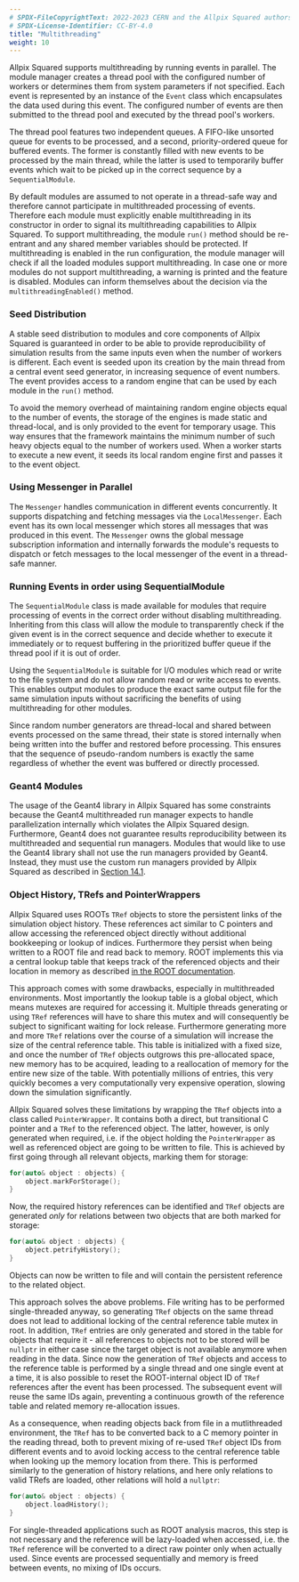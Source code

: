 ```yaml
---
# SPDX-FileCopyrightText: 2022-2023 CERN and the Allpix Squared authors
# SPDX-License-Identifier: CC-BY-4.0
title: "Multithreading"
weight: 10
---
```


Allpix Squared supports multithreading by running events in parallel. The module manager creates a thread pool with the
configured number of workers or determines them from system parameters if not specified. Each event is represented by an
instance of the `Event` class which encapsulates the data used during this event. The configured number of events are then
submitted to the thread pool and executed by the thread pool's workers.

The thread pool features two independent queues. A FIFO-like unsorted queue for events to be processed, and a second,
priority-ordered queue for buffered events. The former is constantly filled with new events to be processed by the main
thread, while the latter is used to temporarily buffer events which wait to be picked up in the correct sequence by a
`SequentialModule`.

By default modules are assumed to not operate in a thread-safe way and therefore cannot participate in multithreaded
processing of events. Therefore each module must explicitly enable multithreading in its constructor in order to signal its
multithreading capabilities to Allpix Squared. To support multithreading, the module `run()` method should be re-entrant and
any shared member variables should be protected. If multithreading is enabled in the run configuration, the module manager
will check if all the loaded modules support multithreading. In case one or more modules do not support multithreading, a
warning is printed and the feature is disabled. Modules can inform themselves about the decision via the
`multithreadingEnabled()` method.

### Seed Distribution

A stable seed distribution to modules and core components of Allpix Squared is guaranteed in order to be able to provide
reproducibility of simulation results from the same inputs even when the number of workers is different. Each event is seeded
upon its creation by the main thread from a central event seed generator, in increasing sequence of event numbers. The event
provides access to a random engine that can be used by each module in the `run()` method.

To avoid the memory overhead of maintaining random engine objects equal to the number of events, the storage of the engines
is made static and thread-local, and is only provided to the event for temporary usage. This way ensures that the framework
maintains the minimum number of such heavy objects equal to the number of workers used. When a worker starts to execute a new
event, it seeds its local random engine first and passes it to the event object.

### Using Messenger in Parallel

The `Messenger` handles communication in different events concurrently. It supports dispatching and fetching messages via the
`LocalMessenger`. Each event has its own local messenger which stores all messages that was produced in this event. The
`Messenger` owns the global message subscription information and internally forwards the module's requests to dispatch or
fetch messages to the local messenger of the event in a thread-safe manner.

### Running Events in order using SequentialModule

The `SequentialModule` class is made available for modules that require processing of events in the correct order without
disabling multithreading. Inheriting from this class will allow the module to transparently check if the given event is in
the correct sequence and decide whether to execute it immediately or to request buffering in the prioritized buffer queue if
the thread pool if it is out of order.

Using the `SequentialModule` is suitable for I/O modules which read or write to the file system and do not allow random read
or write access to events. This enables output modules to produce the exact same output file for the same simulation inputs
without sacrificing the benefits of using multithreading for other modules.

Since random number generators are thread-local and shared between events processed on the same thread, their state is stored
internally when being written into the buffer and restored before processing. This ensures that the sequence of pseudo-random
numbers is exactly the same regardless of whether the event was buffered or directly processed.

### Geant4 Modules

The usage of the Geant4 library in Allpix Squared has some constraints because the Geant4 multithreaded run manager expects
to handle parallelization internally which violates the Allpix Squared design. Furthermore, Geant4 does not guarantee results
reproducibility between its multithreaded and sequential run managers. Modules that would like to use the Geant4 library
shall not use the run managers provided by Geant4. Instead, they must use the custom run managers provided by Allpix Squared
as described in [Section 14.1](../14_additional/01_tools.md#geant4-interface).

### Object History, TRefs and PointerWrappers

Allpix Squared uses ROOTs `TRef` objects to store the persistent links of the simulation object history. These references act 
similar to C pointers and allow accessing the referenced object directly without additional bookkeeping or lookup of indices. 
Furthermore they persist when being written to a ROOT file and read back to memory. ROOT implements this via a central lookup 
table that keeps track of the referenced objects and their location in memory as described 
[in the ROOT documentation](https://root.cern.ch/doc/master/classTRef.html).

This approach comes with some drawbacks, especially in multithreaded environments. Most importantly the lookup table is a 
global object, which means mutexes are required for accessing it. Multiple threads generating or using `TRef` references will 
have to share this mutex and will consequently be subject to significant waiting for lock release. Furthermore generating more 
and more `TRef` relations over the course of a simulation will increase the size of the central reference table. This table is 
initialized with a fixed size, and once the number of `TRef` objects outgrows this pre-allocated space, new memory has to be 
acquired, leading to a reallocation of memory for the entire new size of the table. With potentially millions of entries, this 
very quickly becomes a very computationally very expensive operation, slowing down the simulation significantly.

Allpix Squared solves these limitations by wrapping the `TRef` objects into a class called `PointerWrapper`. It contains both 
a direct, but transitional C pointer and a `TRef` to the referenced object. The latter, however, is only generated when 
required, i.e. if the object holding the `PointerWrapper` as well as referenced object are going to be written to file. This 
is achieved by first going through all relevant objects, marking them for storage:

```cpp
for(auto& object : objects) {
    object.markForStorage();
}
```

Now, the required history references can be identified and `TRef` objects are generated *only* for relations between two objects
that are both marked for storage:

```cpp
for(auto& object : objects) {
    object.petrifyHistory();
}
```

Objects can now be written to file and will contain the persistent reference to the related object.

This approach solves the above problems. File writing has to be performed single-threaded anyway, so generating `TRef` objects 
on the same thread does not lead to additional locking of the central reference table mutex in root. In addition, `TRef` entries 
are only generated and stored in the table for objects that require it - all references to objects not to be stored will be 
`nullptr` in either case since the target object is not available anymore when reading in the data. Since now the generation of 
`TRef` objects and access to the reference table is performed by a single thread and one single event at a time, it is also 
possible to reset the ROOT-internal object ID of `TRef` references after the event has been processed. The subsequent event will 
reuse the same IDs again, preventing a continuous growth of the reference table and related memory re-allocation issues.

As a consequence, when reading objects back from file in a mutlithreaded environment, the `TRef` has to be converted back to a C
memory pointer in the reading thread, both to prevent mixing of re-used `TRef` object IDs from different events and to avoid 
locking access to the central reference table when looking up the memory location from there. This is performed similarly to the 
generation of history relations, and here only relations to valid TRefs are loaded, other relations will hold a `nullptr`:

```cpp
for(auto& object : objects) {
    object.loadHistory();
}
```

For single-threaded applications such as ROOT analysis macros, this step is not necessary and the reference will be lazy-loaded
when accessed, i.e. the `TRef` reference will be converted to a direct raw pointer only when actually used. Since events are
processed sequentially and memory is freed between events, no mixing of IDs occurs.


